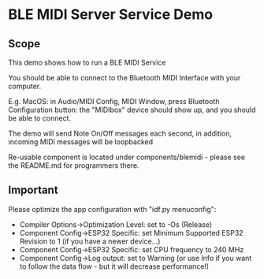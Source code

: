 # BLE MIDI Server Service Demo

## Scope

This demo shows how to run a BLE MIDI Service

You should be able to connect to the Bluetooth MIDI Interface with your computer.

E.g. MacOS: in Audio/MIDI Config, MIDI Window, press Bluetooth Configuration button: the "MIDIbox" device should show up, and you should be able to connect.

The demo will send Note On/Off messages each second, in addition, incoming MIDI messages will be loopbacked


Re-usable component is located under components/blemidi - please see the README.md for programmers there.


## Important

Please optimize the app configuration with "idf.py menuconfig":

* Compiler Options->Optimization Level: set to -Os (Release)
* Component Config->ESP32 Specific: set Minimum Supported ESP32 Revision to 1 (if you have a newer device...)
* Component Config->ESP32 Specific: set CPU frequency to 240 MHz
* Component Config->Log output: set to Warning (or use Info if you want to follow the data flow - but it will decrease performance!)

